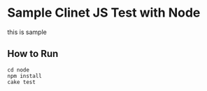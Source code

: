 # Sample Clinet JS Test with Node

this is sample 


## How to Run

```
cd node
npm install
cake test 
```

